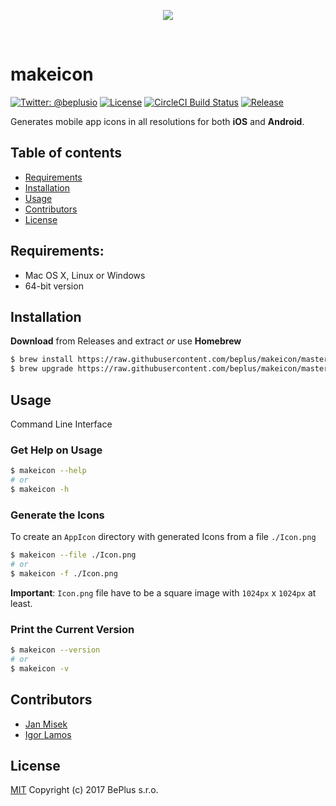 <p align="center">
    <a href="https://twitter.com/beplusio">
        <img src="https://pbs.twimg.com/profile_images/813834197001469952/-yh7WEVD_400x400.jpg">
    </a>
</p>
<br>

# makeicon

[![Twitter: @beplusio](https://img.shields.io/badge/contact-@beplusio-blue.svg?style=flat)](https://twitter.com/beplusio)
[![License](https://img.shields.io/badge/license-MIT-green.svg?style=flat)](https://github.com/beplus/makeicon/blob/master/LICENSE)
[![CircleCI Build Status](https://circleci.com/gh/beplus/makeicon.svg?style=shield)](https://circleci.com/gh/beplus/makeicon)
[![Release](https://img.shields.io/github/release/beplus/makeicon.svg?style=flat-square)](https://github.com/beplus/makeicon/releases/latest)

Generates mobile app icons in all resolutions for both **iOS** and **Android**.


## Table of contents
- [Requirements](#Requirements)
- [Installation](#Installation)
- [Usage](#Usage)
- [Contributors](#Contributors)
- [License](#License)


## Requirements:
* Mac OS X, Linux or Windows
* 64-bit version


## Installation

**Download** from Releases and extract _or_ use **Homebrew**

```bash
$ brew install https://raw.githubusercontent.com/beplus/makeicon/master/makeicon.rb
$ brew upgrade https://raw.githubusercontent.com/beplus/makeicon/master/makeicon.rb
```


## Usage
Command Line Interface

### Get Help on Usage
```bash
$ makeicon --help
# or
$ makeicon -h
```

### Generate the Icons
To create an `AppIcon` directory with generated Icons from a file `./Icon.png`
```bash
$ makeicon --file ./Icon.png
# or
$ makeicon -f ./Icon.png
```

**Important**: `Icon.png` file have to be a square image with `1024px` x `1024px` at least.

### Print the Current Version
```bash
$ makeicon --version
# or
$ makeicon -v
```


## Contributors
- [Jan Misek](https://github.com/janmisek1)
- [Igor Lamos](https://github.com/igorlamos)


## License
[MIT](./LICENSE) Copyright (c) 2017 BePlus s.r.o.
